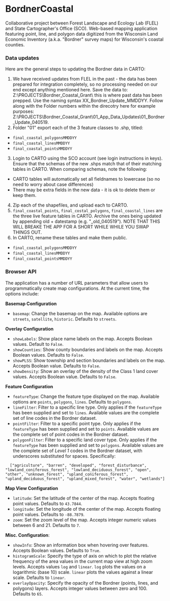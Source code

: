 # BordnerCoastal
Collaborative project between Forest Landscape and Ecology Lab (FLEL) and State Cartographer's Office (SCO). Web-based mapping application featuring point, line, and polygon data digitized from the Wisconsin Land Economic Inventory (a.k.a. "Bordner" survey maps) for Wisconsin's coastal counties.

### Data updates
Here are the general steps to updating the Bordner data in CARTO:
1) We have received updates from FLEL in the past - the data has been prepared for integration completely, so no processing needed on our end except anything mentioned here. Save the data to: Z:\PROJECTS\Bordner_Coastal_Grant\ this is where past data has been prepped. Use the naming syntax XX_Bordner_Update_MMDDYY. Follow along with the Folder numbers within the direcotry here for example purposes: Z:\PROJECTS\Bordner_Coastal_Grant\01_App_Data_Updates\01_Bordner_Update_040519.
2) Folder "01" export each of the 3 feature classes to .shp, titled:
- ```final_coastal_polygonsMMDDYY```
- ```final_coastal_linesMMDDYY```
- ```final_coastal_pointsMMDDYY```
3) Login to CARTO using the SCO account (see login instructions in keys). Ensure that the schemas of the new .shps match that of their matching tables in CARTO. When comparing schemas, note the following:
- CARTO tables will automatically set all fieldnames to lowercase (so no need to worry about case differences)
- There may be extra fields in the new data - it is ok to delete them or keep them.
4) Zip each of the shapefiles, and upload each to CARTO. 
5) ```final_coastal_points```, ```final_costal_polygons```, ```final_coastal_lines``` are the three live feature tables in CARTO. Archive the ones being updated by appending old + datestamp (e.g. "_old_040519"). NOTE THAT THIS WILL BREAKE THE APP FOR A SHORT WHILE WHILE YOU SWAP THINGS OUT.
6) In CARTO, rename these tables and make them public.
- ```final_coastal_polygonsMMDDYY```
- ```final_coastal_linesMMDDYY```
- ```final_coastal_pointsMMDDYY```

### Browser API
The application has a number of URL parameters that allow users to programmatically create map configurations. At the current time, the options include:

**Basemap Configuration**
- ```basemap```: Change the basemap on the map. Available options are ```streets```, ```satellite```, ```historic```. Defaults to ```streets```.

**Overlay Configuration**
- ```showLabels```: Show place name labels on the map. Accepts Boolean values. Default to ```False```.
- ```showCounties```: Show county boundaries and labels on the map. Accepts Boolean values. Defaults to ```False```.
- ```showPLSS```: Show township and section boundaries and labels on the map. Accepts Boolean value. Defaults to ```False```.
- ```showDensity```: Show an overlay of the density of the Class 1 land cover values. Accepts Boolean value. Defaults to ```False```.

**Feature Configuration**
- ```featureType```: Change the feature type displayed on the map. Available options are ```points```, ```polygons```, ```lines```. Defaults to ```polygons```.
- ```lineFilter```:  Filter to a specific line type. Only applies if the ```featureType``` has been supplied and set to ```lines```. Available values are the complete set of line codes in the Bordner dataset.
- ```pointFilter```: Filter to a specific point type. Only applies if the ```featureType``` has been supplied and set to ```points```. Available values are the complete set of point codes in the Bordner dataset.
- ```polygonFilter```: Filter to a specific land cover type. Only applies if the ```featureType``` has been supplied and set to ```polygons```. Available values are the complete set of *Level 1* codes in the Bordner dataset, with underscores substituted for spaces. Specifically:
```
  ["agriculture", "barren", "developed", "forest_disturbance", "lowland_coniferous_forest", "lowland_deciduous_forest", "open", "other", "unknown_forest", "upland_coniferous_forest", "upland_deciduous_forest", "upland_mixed_forest", "water", "wetlands"]
```

**Map View Configuration**
- ```latitude```: Set the latitude of the center of the map. Accepts floating point values. Defaults to ```43.7844```.
- ```longitude```: Set the longitude of the center of the map. Accepts floating point values. Defaults to ```-88.7879```.
- ```zoom```: Set the zoom level of the map. Accepts integer numeric values between 6 and 21. Defaults to ```7```.

**Misc. Configuration**:
- ```showInfo```: Show an information box when hovering over features. Accepts Boolean values. Defaults to ```True```.
- ```histogramScale```: Specify the type of axis on which to plot the relative frequency of the area values in the current map view at high zoom levels. Accepts values ```log``` and ```linear```. ```log``` plots the values on a logarithmic (base 10) scale. ```linear``` plots the values against a linear scale. Defaults to ```linear```.
- ```overlayOpacity```: Specify the opacity of the Bordner (points, lines, and polygons) layers. Accepts integer values between zero and 100. Defaults to ```65```. 

